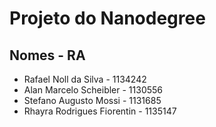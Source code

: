 # Projeto do Nanodegree

## Nomes - RA

- Rafael Noll da Silva - 1134242
- Alan Marcelo Scheibler - 1130556
- Stefano Augusto Mossi - 1131685
- Rhayra Rodrigues Fiorentin - 1135147
